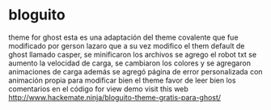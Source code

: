# bloguito
theme for ghost 
esta es una adaptación del theme covalente que fue modificado por gerson lazaro que a su vez modifico el them default de ghost llamado casper, se minificaron los archivos se agrego el robot txt se aumento la velocidad de carga, se cambiaron los colores y se agregaron animaciones de carga además se agregó página de error personalizada con animación propia para modificar bien el theme favor de leer bien los comentarios en el código
for view demo visit this web http://www.hackemate.ninja/bloguito-theme-gratis-para-ghost/
